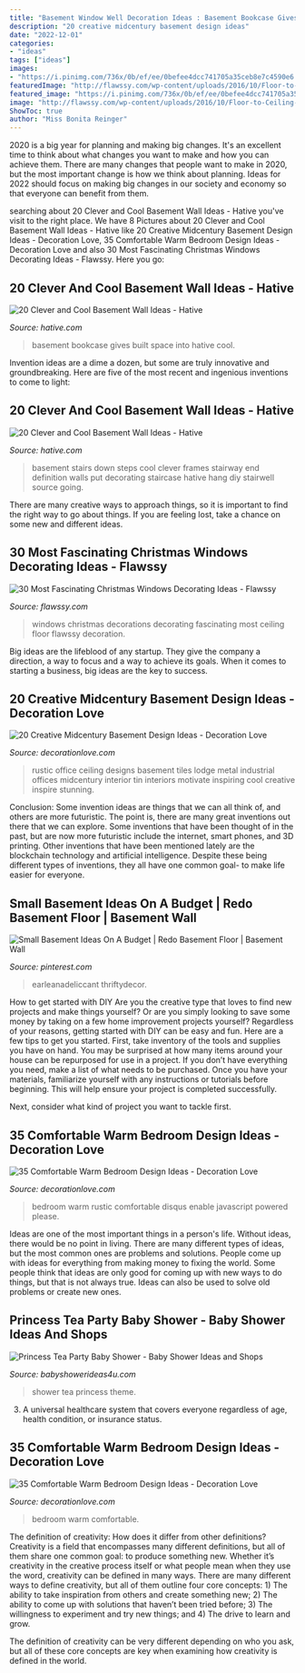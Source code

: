 ```yaml
---
title: "Basement Window Well Decoration Ideas : Basement Bookcase Gives Built Space Into Hative Cool"
description: "20 creative midcentury basement design ideas"
date: "2022-12-01"
categories:
- "ideas"
tags: ["ideas"]
images:
- "https://i.pinimg.com/736x/0b/ef/ee/0befee4dcc741705a35ceb8e7c4590e6.jpg"
featuredImage: "http://flawssy.com/wp-content/uploads/2016/10/Floor-to-Ceiling-Windows.jpg"
featured_image: "https://i.pinimg.com/736x/0b/ef/ee/0befee4dcc741705a35ceb8e7c4590e6.jpg"
image: "http://flawssy.com/wp-content/uploads/2016/10/Floor-to-Ceiling-Windows.jpg"
ShowToc: true
author: "Miss Bonita Reinger"
---
```



2020 is a big year for planning and making big changes. It's an excellent time to think about what changes you want to make and how you can achieve them.
There are many changes that people want to make in 2020, but the most important change is how we think about planning. Ideas for 2022 should focus on making big changes in our society and economy so that everyone can benefit from them.

	

		
searching about 20 Clever and Cool Basement Wall Ideas - Hative you've visit to the right place. We have 8 Pictures about 20 Clever and Cool Basement Wall Ideas - Hative like 20 Creative Midcentury Basement Design Ideas - Decoration Love, 35 Comfortable Warm Bedroom Design Ideas - Decoration Love and also 30 Most Fascinating Christmas Windows Decorating Ideas - Flawssy. Here you go:
		
    
## 20 Clever And Cool Basement Wall Ideas - Hative

<img loading=lazy src="http://hative.com/wp-content/uploads/2014/05/basement-wall-ideas/20-bookcase-in-basement-wall.jpg" onerror="this.onerror=null;this.src='https://tse2.mm.bing.net/th?id=OIP.5ls36B5bKwGYwSnnwifRuQAAAA&amp;pid=15.1';" alt="20 Clever and Cool Basement Wall Ideas - Hative">

_Source: hative.com_

>basement bookcase gives built space into hative cool. 

	

Invention ideas are a dime a dozen, but some are truly innovative and groundbreaking. Here are five of the most recent and ingenious inventions to come to light: 

    
## 20 Clever And Cool Basement Wall Ideas - Hative

<img loading=lazy src="https://hative.com/wp-content/uploads/2014/05/basement-wall-ideas/6-photo-wall-basement.jpg" onerror="this.onerror=null;this.src='https://tse4.mm.bing.net/th?id=OIP.ROvQT7L-4lhNAQJN3L0IpQHaLh&amp;pid=15.1';" alt="20 Clever and Cool Basement Wall Ideas - Hative">

_Source: hative.com_

>basement stairs down steps cool clever frames stairway end definition walls put decorating staircase hative hang diy stairwell source going. 

	

There are many creative ways to approach things, so it is important to find the right way to go about things. If you are feeling lost, take a chance on some new and different ideas.

    
## 30 Most Fascinating Christmas Windows Decorating Ideas - Flawssy

<img loading=lazy src="http://flawssy.com/wp-content/uploads/2016/10/Floor-to-Ceiling-Windows.jpg" onerror="this.onerror=null;this.src='https://tse1.mm.bing.net/th?id=OIP.dJOj3ukk3A5sD90Kjh6nqgHaJ3&amp;pid=15.1';" alt="30 Most Fascinating Christmas Windows Decorating Ideas - Flawssy">

_Source: flawssy.com_

>windows christmas decorations decorating fascinating most ceiling floor flawssy decoration. 

	

Big ideas are the lifeblood of any startup. They give the company a direction, a way to focus and a way to achieve its goals. When it comes to starting a business, big ideas are the key to success.

    
## 20 Creative Midcentury Basement Design Ideas - Decoration Love

<img loading=lazy src="http://www.decorationlove.com/wp-content/uploads/2016/06/Rustic-Midcentury-Basement-Design.jpg" onerror="this.onerror=null;this.src='https://tse4.mm.bing.net/th?id=OIP.qTwfsAznkBIo8-GKEC7HJAHaLH&amp;pid=15.1';" alt="20 Creative Midcentury Basement Design Ideas - Decoration Love">

_Source: decorationlove.com_

>rustic office ceiling designs basement tiles lodge metal industrial offices midcentury interior tin interiors motivate inspiring cool creative inspire stunning. 

	

Conclusion: Some invention ideas are things that we can all think of, and others are more futuristic. The point is, there are many great inventions out there that we can explore.
Some inventions that have been thought of in the past, but are now more futuristic include the internet, smart phones, and 3D printing. Other inventions that have been mentioned lately are the blockchain technology and artificial intelligence. Despite these being different types of inventions, they all have one common goal- to make life easier for everyone.

    
## Small Basement Ideas On A Budget | Redo Basement Floor | Basement Wall

<img loading=lazy src="https://i.pinimg.com/736x/0b/ef/ee/0befee4dcc741705a35ceb8e7c4590e6.jpg" onerror="this.onerror=null;this.src='https://tse2.mm.bing.net/th?id=OIP.rFfc3a1gcjcrkCXd8--hcQHaLH&amp;pid=15.1';" alt="Small Basement Ideas On A Budget | Redo Basement Floor | Basement Wall">

_Source: pinterest.com_

>earleanadeliccant thriftydecor. 

	

How to get started with DIY
Are you the creative type that loves to find new projects and make things yourself? Or are you simply looking to save some money by taking on a few home improvement projects yourself? Regardless of your reasons, getting started with DIY can be easy and fun. Here are a few tips to get you started.
First, take inventory of the tools and supplies you have on hand. You may be surprised at how many items around your house can be repurposed for use in a project. If you don’t have everything you need, make a list of what needs to be purchased. Once you have your materials, familiarize yourself with any instructions or tutorials before beginning. This will help ensure your project is completed successfully.

Next, consider what kind of project you want to tackle first.

    
## 35 Comfortable Warm Bedroom Design Ideas - Decoration Love

<img loading=lazy src="http://www.decorationlove.com/wp-content/uploads/2016/07/Rustic-Bedroom-Design.jpg" onerror="this.onerror=null;this.src='https://tse3.mm.bing.net/th?id=OIP.1qzUOpyw-E4UGvzUbB1WEAHaJ6&amp;pid=15.1';" alt="35 Comfortable Warm Bedroom Design Ideas - Decoration Love">

_Source: decorationlove.com_

>bedroom warm rustic comfortable disqus enable javascript powered please. 

	

Ideas are one of the most important things in a person's life. Without ideas, there would be no point in living. There are many different types of ideas, but the most common ones are problems and solutions. People come up with ideas for everything from making money to fixing the world. Some people think that ideas are only good for coming up with new ways to do things, but that is not always true. Ideas can also be used to solve old problems or create new ones.

    
## Princess Tea Party Baby Shower - Baby Shower Ideas And Shops

<img loading=lazy src="https://babyshowerideas4u.com/wp-content/uploads/2014/02/1380200_652657088110619_270559721_n.jpg" onerror="this.onerror=null;this.src='https://tse4.mm.bing.net/th?id=OIP.A0ryx6EDTrb-696fbrqWAgHaLL&amp;pid=15.1';" alt="Princess Tea Party Baby Shower - Baby Shower Ideas and Shops">

_Source: babyshowerideas4u.com_

>shower tea princess theme. 

	

3. A universal healthcare system that covers everyone regardless of age, health condition, or insurance status.

    
## 35 Comfortable Warm Bedroom Design Ideas - Decoration Love

<img loading=lazy src="https://www.decorationlove.com/wp-content/uploads/2016/07/Mooie-Warm-Bedroom-Design.jpg" onerror="this.onerror=null;this.src='https://tse4.mm.bing.net/th?id=OIP.UAZSzYUVNKrmaVY83-8jtwHaJ3&amp;pid=15.1';" alt="35 Comfortable Warm Bedroom Design Ideas - Decoration Love">

_Source: decorationlove.com_

>bedroom warm comfortable. 

	

The definition of creativity: How does it differ from other definitions?
Creativity is a field that encompasses many different definitions, but all of them share one common goal: to produce something new. Whether it’s creativity in the creative process itself or what people mean when they use the word, creativity can be defined in many ways. 
There are many different ways to define creativity, but all of them outline four core concepts: 1) The ability to take inspiration from others and create something new; 2) The ability to come up with solutions that haven’t been tried before; 3) The willingness to experiment and try new things; and 4) The drive to learn and grow. 

The definition of creativity can be very different depending on who you ask, but all of these core concepts are key when examining how creativity is defined in the world.

